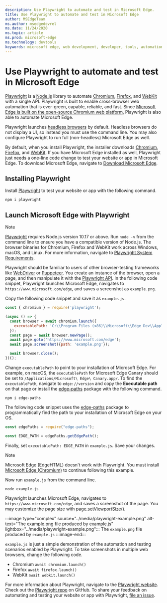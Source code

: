 ```yaml
---
description: Use Playwright to automate and test in Microsoft Edge.
title: Use Playwright to automate and test in Microsoft Edge
author: MSEdgeTeam
ms.author: msedgedevrel
ms.date: 11/24/2020
ms.topic: article
ms.prod: microsoft-edge
ms.technology: devtools
keywords: microsoft edge, web development, developer, tools, automation, test, playwright, node, javascript, npm
---
```

# Use Playwright to automate and test in Microsoft Edge

[Playwright][PlaywrightMain] is a [Node.js][NodejsMain] library to automate [Chromium][ChromiumHome], [Firefox][FirefoxMain], and [WebKit][WebKitMain] with a single API.  Playwright is built to enable cross-browser web automation that is ever-green, capable, reliable, and fast.  Since [Microsoft Edge is built on the open-source Chromium web platform][MicrosoftBlogsWindowsExperience20181206], Playwright is also able to automate Microsoft Edge.

Playwright launches [headless browsers][WikiHeadlessBrowser] by default.  Headless browsers do not display a UI, so instead you must use the command line.  You may also configure Playwright to run full (non-headless) Microsoft Edge as well.

By default, when you install Playwright, the installer downloads [Chromium][ChromiumHome], [Firefox][FirefoxMain], and [WebKit][WebKitMain].  If you have Microsoft Edge installed as well, Playwright just needs a one-line code change to test your website or app in Microsoft Edge.  To download Microsoft Edge, navigate to [Download Microsoft Edge][MicrosoftEdgeDownload].


<!-- ====================================================================== -->
## Installing Playwright

Install [Playwright][PlaywrightMain] to test your website or app with the following command.

```shell
npm i playwright
```


<!-- ====================================================================== -->
## Launch Microsoft Edge with Playwright

> [!NOTE]
> [Playwright][PlaywrightMain] requires Node.js version 10.17 or above. Run `node -v` from the command line to ensure you have a compatible version of Node.js.  The browser binaries for Chromium, Firefox and WebKit work across Windows, macOS, and Linux. For more information, navigate to [Playwright System Requirements][PlaywrightSystemRequirements].

Playwright should be familiar to users of other browser-testing frameworks like [WebDriver][WebDriverChromiumMain] or [Puppeteer][PuppeteerMain].  You create an instance of the browser, open a page, and then manipulate it with the [Playwright API][PlaywrightAPIReference].  In the following code snippet, Playwright launches Microsoft Edge, navigates to `https://www.microsoft.com/edge`, and saves a screenshot as `example.png`.

Copy the following code snippet and save it as `example.js`.

```javascript
const { chromium } = require('playwright');

(async () => {
  const browser = await chromium.launch({
    executablePath: 'C:\\Program Files (x86)\\Microsoft\\Edge Dev\\Application\\msedge.exe'
  });
  const page = await browser.newPage();
  await page.goto('https://www.microsoft.com/edge');
  await page.screenshot({path: 'example.png'});

  await browser.close();
})();
```

Change `executablePath` to point to your installation of Microsoft Edge.  For example, on macOS, the `executablePath` for Microsoft Edge Canary should be set to `/Applications/Microsoft\ Edge\ Canary.app/`.  To find the `executablePath`, navigate to `edge://version` and copy the **Executable path** on that page or install the [edge-paths][npmEdgePaths] package with the following command.

```shell
npm i edge-paths
```

The following code snippet uses the [edge-paths][npmEdgePaths] package to programmatically find the path to your installation of Microsoft Edge on your OS.

```javascript
const edgePaths = require("edge-paths");

const EDGE_PATH = edgePaths.getEdgePath();
```

Finally, set `executablePath: EDGE_PATH` in `example.js`.  Save your changes.

> [!NOTE]
> Microsoft Edge (EdgeHTML) doesn't work with Playwright.  You must install [Microsoft Edge (Chromium)][MicrosoftEdgeDownload] to continue following this example.

Now run `example.js` from the command line.

```shell
node example.js
```

Playwright launches Microsoft Edge, navigates to `https://www.microsoft.com/edge`, and saves a screenshot of the page.  You may customize the page size with [page.setViewportSize()][PlaywrightAPIPageSetViewport].

:::image type="complex" source="../media/playwright-example.png" alt-text="The example.png file produced by example.js" lightbox="../media/playwright-example.png":::
    The `example.png` file produced by `example.js`
:::image-end:::

`example.js` is just a simple demonstration of the automation and testing scenarios enabled by Playwright.  To take screenshots in multiple web browsers, change the following code.

*   Chromium  `await chromium.launch()`
*   Firefox  `await firefox.launch()`
*   WebKit  `await webkit.launch()`

For more information about Playwright, navigate to the [Playwright website][PlaywrightMain].  Check out the  [Playwright repo][PlaywrightRepo] on GitHub.  To share your feedback on automating and testing your website or app with Playwright, [file an issue][PlaywrightRepoNewIssue].


<!-- ====================================================================== -->
<!-- links -->

[WebdriverChromiumMain]: ../webdriver-chromium/index.md "WebDriver | Microsoft Docs"
[PuppeteerMain]: ../puppeteer/index.md "Puppeteer | Microsoft Docs"

[MicrosoftBlogsWindowsExperience20181206]: https://blogs.windows.com/windowsexperience/2018/12/06/microsoft-edge-making-the-web-better-through-more-open-source-collaboration "Microsoft Edge: Making the web better through more open-source collaboration | Microsoft Experience Blog"

[MicrosoftEdgeDownload]: https://microsoft.com/edge "Download Microsoft Edge"

[ChromiumHome]: https://www.chromium.org/Home "Chromium | The Chromium Projects"

[FirefoxMain]: https://www.mozilla.org/firefox "Mozilla Firefox"

[NodejsMain]: https://nodejs.org "Node.js"

[npmEdgePaths]: https://www.npmjs.com/package/edge-paths "edge-paths | npm"

[PlaywrightMain]: https://playwright.dev "Playwright"
[PlaywrightAPIReference]: https://playwright.dev#?path=docs/api.md "Playwright API Reference"
[PlaywrightAPIPageSetViewport]: https://playwright.dev#?path=docs%2Fapi.md&q=pagesetviewportsizeviewportsize "page.setViewportSize(viewportSize) | Playwright API Reference"
[PlaywrightSystemRequirements]: https://playwright.dev#?path=docs/intro.md&q=system-requirements "Playwright System Requirements"

[PlaywrightRepo]: https://github.com/microsoft/playwright "Playwright | GitHub"
[PlaywrightRepoNewIssue]: https://github.com/microsoft/playwright/issues/new/choose "New issue in Playwright repo | GitHub"

[WebKitMain]: https://webkit.org "WebKit"

[WikiHeadlessBrowser]: https://en.wikipedia.org/wiki/Headless_browser "Headless browser | Wikipedia"
